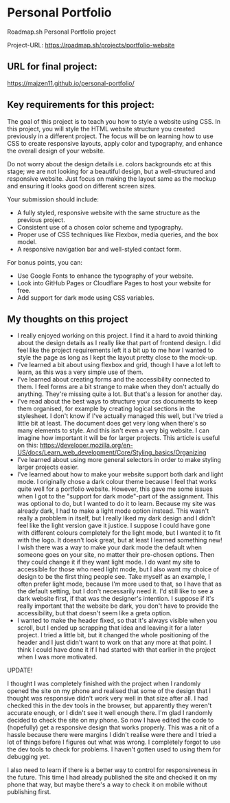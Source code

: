 # Personal Portfolio
Roadmap.sh Personal Portfolio project

Project-URL: https://roadmap.sh/projects/portfolio-website

## URL for final project:
https://majzen11.github.io/personal-portfolio/

## Key requirements for this project:

The goal of this project is to teach you how to style a website using CSS. In this project, you will style the HTML website structure you created previously in a different project. The focus will be on learning how to use CSS to create responsive layouts, apply color and typography, and enhance the overall design of your website.

Do not worry about the design details i.e. colors backgrounds etc at this stage; we are not looking for a beautiful design, but a well-structured and responsive website. Just focus on making the layout same as the mockup and ensuring it looks good on different screen sizes.

Your submission should include:

- A fully styled, responsive website with the same structure as the previous project.
- Consistent use of a chosen color scheme and typography.
- Proper use of CSS techniques like Flexbox, media queries, and the box model.
- A responsive navigation bar and well-styled contact form.

For bonus points, you can:

- Use Google Fonts to enhance the typography of your website.
- Look into GitHub Pages or Cloudflare Pages to host your website for free.
- Add support for dark mode using CSS variables.

## My thoughts on this project

- I really enjoyed working on this project. I find it a hard to avoid thinking about the design details as I really like that part of frontend design. I did feel like the project requirements left it a bit up to me how I wanted to style the page as long as I kept the layout pretty close to the mock-up. 
- I've learned a bit about using flexbox and grid, though I have a lot left to learn, as this was a very simple use of them.
- I've learned about creating forms and the accessibility connected to them. I feel forms are a bit strange to make when they don't actually do anything. They're missing quite a lot. But that's a lesson for another day.
- I've read about the best ways to structure your css documents to keep them organised, for example by creating logical sections in the stylesheet. I don't know if I've actually managed this well, but I've tried a little bit at least. The document does get very long when there's so many elements to style. And this isn't even a very big website. I can imagine how important it will be for larger projects. This article is useful on this: https://developer.mozilla.org/en-US/docs/Learn_web_development/Core/Styling_basics/Organizing
- I've learned about using more general selectors in order to make styling larger projects easier.
- I've learned about how to make your website support both dark and light mode. I originally chose a dark colour theme because I feel that works quite well for a portfolio website. However, this gave me some issues when I got to the "support for dark mode"-part of the assignment. This was optional to do, but I wanted to do it to learn. Because my site was already dark, I had to make a light mode option instead. This wasn't really a probblem in itself, but I really liked my dark design and I didn't feel like the light version gave it justice. I suppose I could have gone with different colours completely for the light mode, but I wanted it to fit with the logo. It doesn't look great, but at least I learned something new! I wish there was a way to make your dark mode the default when someone goes on your site, no matter their pre-chosen options. Then they could change it if they want light mode. I do want my site to accessible for those who need light mode, but I also want my choice of design to be the first thing people see. Take myself as an example, I often prefer light mode, because I'm more used to that, so I have that as the default setting, but I don't necessarily need it. I'd still like to see a dark website first, if that was the designer's intention. I suppose if it's really important that the website be dark, you don't have to provide the accessibility, but that doesn't seem like a greta option.
- I wanted to make the header fixed, so that it's always visible when you scroll, but I ended up scrapping that idea and leaving it for a later project. I tried a little bit, but it changed the whole positioning of the header and I just didn't want to work on that any more at that point. I think I could have done it if I had started with that earlier in the project when I was more motivated.

UPDATE!

I thought I was completely finished with the project when I randomly opened the site on my phone and realised that some of the design that I thought was responsive didn't work very well in that size after all. I had checked this in the dev tools in the browser, but apparently they weren't accurate enough, or I didn't see it well enough there. I'm glad I randomly decided to check the site on my phone. So now I have edited the code to (hopefully) get a responsive design that works properly. This was a nit of a hassle because there were margins I didn't realise were there and I tried a lot of things before I figures out what was wrong. I completely forgot to use the dev tools to check for problems. I haven't gotten used to using them for debugging yet. 

I also need to learn if there is a better way to control for responsiveness in the future. This time I had already published the site and checked it on my phone that way, but maybe there's a way to check it on mobile without publishing first.

